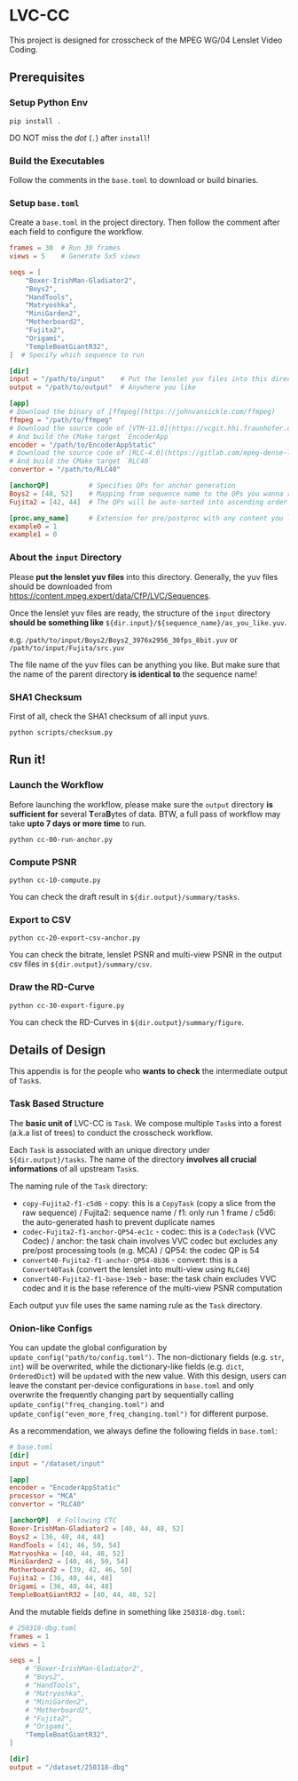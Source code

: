 # LVC-CC

This project is designed for crosscheck of the MPEG WG/04 Lenslet Video Coding.

## Prerequisites

### Setup Python Env

```shell
pip install .
```

DO NOT miss the *dot* (`.`) after `install`!

### Build the Executables

Follow the comments in the `base.toml` to download or build binaries.

### Setup `base.toml`

Create a `base.toml` in the project directory. Then follow the comment after each field to configure the workflow.

```toml
frames = 30  # Run 30 frames
views = 5    # Generate 5x5 views

seqs = [
    "Boxer-IrishMan-Gladiator2",
    "Boys2",
    "HandTools",
    "Matryoshka",
    "MiniGarden2",
    "Motherboard2",
    "Fujita2",
    "Origami",
    "TempleBoatGiantR32",
]  # Specify which sequence to run

[dir]
input = "/path/to/input"    # Put the lenslet yuv files into this directory
output = "/path/to/output"  # Anywhere you like

[app]
# Download the binary of [ffmpeg](https://johnvansickle.com/ffmpeg)
ffmpeg = "/path/to/ffmpeg"
# Download the source code of [VTM-11.0](https://vcgit.hhi.fraunhofer.de/jvet/VVCSoftware_VTM/-/tree/VTM-11.0)
# And build the CMake target `EncoderApp`
encoder = "/path/to/EncoderAppStatic"
# Download the source code of [RLC-4.0](https://gitlab.com/mpeg-dense-light-field/rlc/-/tree/version4.0)
# And build the CMake target `RLC40`
convertor = "/path/to/RLC40"

[anchorQP]          # Specifies QPs for anchor generation
Boys2 = [48, 52]    # Mapping from sequence name to the QPs you wanna run
Fujita2 = [42, 44]  # The QPs will be auto-sorted into ascending order

[proc.any_name]     # Extension for pre/postproc with any content you like
example0 = 1
example1 = 0
```

### About the `input` Directory

Please **put the lenslet yuv files** into this directory. Generally, the yuv files should be downloaded from https://content.mpeg.expert/data/CfP/LVC/Sequences.

Once the lenslet yuv files are ready, the structure of the `input` directory **should be something like** `${dir.input}/${sequence_name}/as_you_like.yuv`.

e.g. `/path/to/input/Boys2/Boys2_3976x2956_30fps_8bit.yuv` or `/path/to/input/Fujita/src.yuv`

The file name of the yuv files can be anything you like. But make sure that the name of the parent directory **is identical to** the sequence name!

### SHA1 Checksum

First of all, check the SHA1 checksum of all input yuvs.

```shell
python scripts/checksum.py
```

## Run it!

### Launch the Workflow

Before launching the workflow, please make sure the `output` directory **is sufficient for** several **T**era**B**ytes of data. BTW, a full pass of workflow may take **upto 7 days or more time** to run.

```shell
python cc-00-run-anchor.py
```

### Compute PSNR

```shell
python cc-10-compute.py
```

You can check the draft result in `${dir.output}/summary/tasks`.

### Export to CSV

```shell
python cc-20-export-csv-anchor.py
```

You can check the bitrate, lenslet PSNR and multi-view PSNR in the output csv files in `${dir.output}/summary/csv`.

### Draw the RD-Curve

```shell
python cc-30-export-figure.py
```

You can check the RD-Curves in `${dir.output}/summary/figure`.

## Details of Design

This appendix is for the people who **wants to check** the intermediate output of `Task`s.

### Task Based Structure

The **basic unit of** LVC-CC is `Task`. We compose multiple `Task`s into a forest (a.k.a list of trees) to conduct the crosscheck workflow.

Each `Task` is associated with an unique directory under `${dir.output}/tasks`. The name of the directory **involves all crucial informations** of all upstream `Task`s.

The naming rule of the `Task` directory:

- `copy-Fujita2-f1-c5d6` - copy: this is a `CopyTask` (copy a slice from the raw sequence) / Fujita2: sequence name / f1: only run 1 frame / c5d6: the auto-generated hash to prevent duplicate names
- `codec-Fujita2-f1-anchor-QP54-ec1c` - codec: this is a `CodecTask` (VVC Codec) / anchor: the task chain involves VVC codec but excludes any pre/post processing tools (e.g. MCA) / QP54: the codec QP is 54
- `convert40-Fujita2-f1-anchor-QP54-8b36` - convert: this is a `Convert40Task` (convert the lenslet into multi-view using `RLC40`)
- `convert40-Fujita2-f1-base-19eb` - base: the task chain excludes VVC codec and it is the base reference of the multi-view PSNR computation

Each output yuv file uses the same naming rule as the `Task` directory.

### Onion-like Configs

You can update the global configuration by `update_config("path/to/config.toml")`. The non-dictionary fields (e.g. `str`, `int`) will be overwrited, while the dictionary-like fields (e.g. `dict`, `OrderedDict`) will be `update`d with the new value. With this design, users can leave the constant per-device configurations in `base.toml` and only overwrite the frequently changing part by sequentially calling `update_config("freq_changing.toml")` and `update_config("even_more_freq_changing.toml")` for different purpose.

As a recommendation, we always define the following fields in `base.toml`:

```toml
# base.toml
[dir]
input = "/dataset/input"

[app]
encoder = "EncoderAppStatic"
processor = "MCA"
convertor = "RLC40"

[anchorQP]  # Following CTC
Boxer-IrishMan-Gladiator2 = [40, 44, 48, 52]
Boys2 = [36, 40, 44, 48]
HandTools = [41, 46, 50, 54]
Matryoshka = [40, 44, 48, 52]
MiniGarden2 = [40, 46, 50, 54]
Motherboard2 = [39, 42, 46, 50]
Fujita2 = [36, 40, 44, 48]
Origami = [36, 40, 44, 48]
TempleBoatGiantR32 = [40, 44, 48, 52]
```

And the mutable fields define in something like `250318-dbg.toml`:

```toml
# 250318-dbg.toml
frames = 1
views = 1

seqs = [
    # "Boxer-IrishMan-Gladiator2",
    # "Boys2",
    # "HandTools",
    # "Matryoshka",
    # "MiniGarden2",
    # "Motherboard2",
    # "Fujita2",
    # "Origami",
    "TempleBoatGiantR32",
]

[dir]
output = "/dataset/250318-dbg"
```
